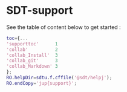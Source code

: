 ```{include} ./header.md
```
# SDT-support <book id="support">

See the table of content below to get started :

````matlab
toc={...
'supporttoc'      1
'collab'          2
'collab_Install'  3
'collab_git'      3
'collab_Markdown' 3
};
RO.helpDir=sdtu.f.cffile('@sdt/helpj');
RO.endCopy='jup{support}';
````